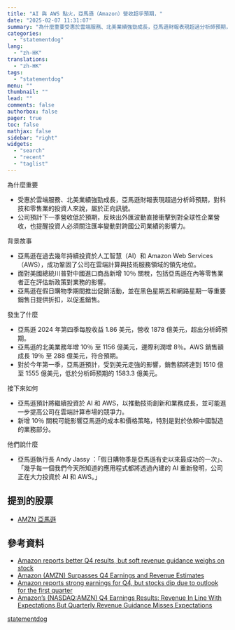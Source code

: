 ```yaml
---
title: "AI 與 AWS 點火，亞馬遜（Amazon）營收超乎預期，"
date: "2025-02-07 11:31:07"
summary: "為什麼重要受惠於雲端服務、北美業績強勁成長，亞馬遜財報表現超過分析師預期，對科技和零售業的..."
categories:
  - "statementdog"
lang:
  - "zh-HK"
translations:
  - "zh-HK"
tags:
  - "statementdog"
menu: ""
thumbnail: ""
lead: ""
comments: false
authorbox: false
pager: true
toc: false
mathjax: false
sidebar: "right"
widgets:
  - "search"
  - "recent"
  - "taglist"
---
```


為什麼重要

* 受惠於雲端服務、北美業績強勁成長，亞馬遜財報表現超過分析師預期，對科技和零售業的投資人來說，屬於正向訊號。
* 公司預計下一季營收低於預期，反映出外匯波動直接衝擊到對全球性企業營收，也提醒投資人必須關注匯率變動對跨國公司業績的影響力。

背景故事

* 亞馬遜在過去幾年持續投資於人工智慧（AI）和 Amazon Web Services（AWS），成功鞏固了公司在雲端計算與技術服務領域的領先地位。
* 面對美國總統川普對中國進口商品新增 10％ 關稅，包括亞馬遜在內等零售業者正在評估新政策對業務的影響。
* 亞馬遜在假日購物季期間推出促銷活動，並在黑色星期五和網路星期一等重要銷售日提供折扣，以促進銷售。

發生了什麼

* 亞馬遜 2024 年第四季每股收益 1.86 美元，營收 1878 億美元，超出分析師預期。
* 亞馬遜的北美業務年增 10％ 至 1156 億美元，邊際利潤增 8％。AWS 銷售額成長 19％ 至 288 億美元，符合預期。
* 對於今年第一季，亞馬遜預計，受到美元走強的影響，銷售額將達到 1510 億至 1555 億美元，低於分析師預期的 1583.3 億美元。

接下來如何

* 亞馬遜預計將繼續投資於 AI 和 AWS，以推動技術創新和業務成長，並可能進一步提高公司在雲端計算市場的競爭力。
* 新增 10％ 關稅可能影響亞馬遜的成本和價格策略，特別是對於依賴中國製造的業務部分。

他們說什麼

* 亞馬遜執行長 Andy Jassy ：「假日購物季是亞馬遜有史以來最成功的一次」、「幾乎每一個我們今天所知道的應用程式都將透過內建的 AI 重新發明，公司正在大力投資於 AI 和 AWS。」

提到的股票
-----

* [AMZN 亞馬遜](/analysis/AMZN)

參考資料
----

* [Amazon reports better Q4 results, but soft revenue guidance weighs on stock](https://finance.yahoo.com/news/amazon-reports-better-expected-q4-214421262.html?.tsrc=rss)
* [Amazon (AMZN) Surpasses Q4 Earnings and Revenue Estimates](https://finance.yahoo.com/news/amazon-amzn-surpasses-q4-earnings-221508103.html?.tsrc=rss)
* [Amazon reports strong earnings for Q4, but stocks dip due to outlook for the first quarter](https://finance.yahoo.com/news/amazon-reports-strong-earnings-q4-212105857.html?.tsrc=rss)
* [Amazon’s (NASDAQ:AMZN) Q4 Earnings Results: Revenue In Line With Expectations But Quarterly Revenue Guidance Misses Expectations](https://finance.yahoo.com/news/amazon-nasdaq-amzn-q4-earnings-211156337.html?.tsrc=rss)

[statementdog](https://statementdog.com/news/12345)
